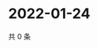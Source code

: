 # 2022-01-24

共 0 条

<!-- BEGIN WEIBO -->
<!-- 最后更新时间 Mon Jan 24 2022 22:17:32 GMT+0800 (China Standard Time) -->

<!-- END WEIBO -->
